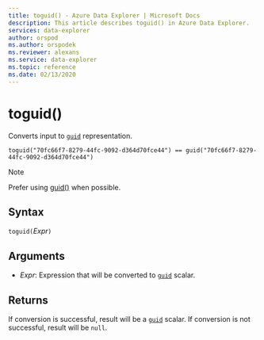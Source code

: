 ```yaml
---
title: toguid() - Azure Data Explorer | Microsoft Docs
description: This article describes toguid() in Azure Data Explorer.
services: data-explorer
author: orspod
ms.author: orspodek
ms.reviewer: alexans
ms.service: data-explorer
ms.topic: reference
ms.date: 02/13/2020
---
```

# toguid()

Converts input to [`guid`](./scalar-data-types/guid.md) representation.

```apl
toguid("70fc66f7-8279-44fc-9092-d364d70fce44") == guid("70fc66f7-8279-44fc-9092-d364d70fce44")
```

> [!NOTE]
> Prefer using [guid()](./scalar-data-types/guid.md) when possible.

## Syntax

`toguid(`*Expr*`)`

## Arguments

* *Expr*: Expression that will be converted to [`guid`](./scalar-data-types/guid.md) scalar. 

## Returns

If conversion is successful, result will be a [`guid`](./scalar-data-types/guid.md) scalar.
If conversion is not successful, result will be `null`.
